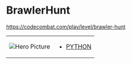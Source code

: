 # BrawlerHunt 

https://codecombat.com/play/level/brawler-hunt
<table>
<tr>
<td>

![Hero Picture](hero.png?raw=true "Hero Picture")

</td>
<td>
<ul>
<li>

[PYTHON](BrawlerHunt.py)

</li>
</td>
</tr>
<table>